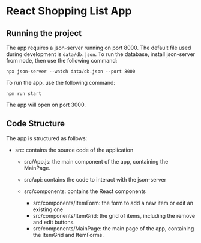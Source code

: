 # React Shopping List App

## Running the project

The app requires a json-server running on port 8000. The default file used during development is `data/db.json`. To run the database, install json-server from node, then use the following command:

    npx json-server --watch data/db.json --port 8000

To run the app, use the following command:

    npm run start

The app will open on port 3000.

## Code Structure

The app is structured as follows:

- src: contains the source code of the application

  - src/App.js: the main component of the app, containing the MainPage.

  - src/api: contains the code to interact with the json-server
  - src/components: contains the React components
    - src/components/ItemForm: the form to add a new item or edit an existing one
    - src/components/ItemGrid: the grid of items, including the remove and edit buttons.
    - src/components/MainPage: the main page of the app, containing the ItemGrid and ItemForms.
